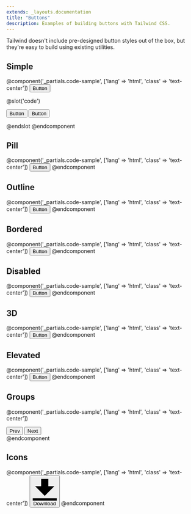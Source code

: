 ```yaml
---
extends: _layouts.documentation
title: "Buttons"
description: Examples of building buttons with Tailwind CSS.
---
```


Tailwind doesn't include pre-designed button styles out of the box, but they're easy to build using existing utilities.

## Simple

@component('_partials.code-sample', ['lang' => 'html', 'class' => 'text-center'])
<button class="bg-blue-500 hover:bg-blue-700 text-white font-bold py-2 px-4 rounded">
  Button
</button>

@slot('code')
<!-- Using utilities: -->
<button class="bg-blue-500 hover:bg-blue-700 text-white font-bold py-2 px-4 rounded">
  Button
</button>

<!-- Extracting component classes: -->
<button class="btn btn-blue">
  Button
</button>

<style>
  .btn {
    @@apply font-bold py-2 px-4 rounded;
  }
  .btn-blue {
    @@apply bg-blue-500 text-white;
  }
  .btn-blue:hover {
    @@apply bg-blue-700;
  }
</style>
@endslot
@endcomponent

## Pill

@component('_partials.code-sample', ['lang' => 'html', 'class' => 'text-center'])
<button class="bg-blue-500 hover:bg-blue-700 text-white font-bold py-2 px-4 rounded-full">
  Button
</button>
@endcomponent

## Outline

@component('_partials.code-sample', ['lang' => 'html', 'class' => 'text-center'])
<button class="bg-transparent hover:bg-blue-500 text-blue-700 font-semibold hover:text-white py-2 px-4 border border-blue-500 hover:border-transparent rounded">
  Button
</button>
@endcomponent

## Bordered

@component('_partials.code-sample', ['lang' => 'html', 'class' => 'text-center'])
<button class="bg-blue-500 hover:bg-blue-700 text-white font-bold py-2 px-4 border border-blue-800 rounded">
  Button
</button>
@endcomponent

## Disabled

@component('_partials.code-sample', ['lang' => 'html', 'class' => 'text-center'])
<button class="bg-blue-500 text-white font-bold py-2 px-4 rounded opacity-50 cursor-not-allowed">
  Button
</button>
@endcomponent

## 3D

@component('_partials.code-sample', ['lang' => 'html', 'class' => 'text-center'])
<button class="bg-blue-500 hover:bg-blue-400 text-white font-bold py-2 px-4 border-b-4 border-blue-700 hover:border-blue-500 rounded">
  Button
</button>
@endcomponent

## Elevated

@component('_partials.code-sample', ['lang' => 'html', 'class' => 'text-center'])
<button class="bg-white hover:bg-gray-100 text-gray-800 font-semibold py-2 px-4 border border-grey-light rounded shadow">
  Button
</button>
@endcomponent

## Groups

@component('_partials.code-sample', ['lang' => 'html', 'class' => 'text-center'])
<div class="inline-flex">
  <button class="bg-gray-400 hover:bg-gray-500 text-gray-800 font-bold py-2 px-4 rounded-l">
    Prev
  </button>
  <button class="bg-gray-400 hover:bg-gray-500 text-gray-800 font-bold py-2 px-4 rounded-r">
    Next
  </button>
</div>
@endcomponent

## Icons

@component('_partials.code-sample', ['lang' => 'html', 'class' => 'text-center'])
<button class="bg-gray-400 hover:bg-gray-500 text-gray-800 font-bold py-2 px-4 rounded inline-flex items-center">
  <svg class="fill-current w-4 h-4 mr-2" xmlns="http://www.w3.org/2000/svg" viewBox="0 0 20 20"><path d="M13 8V2H7v6H2l8 8 8-8h-5zM0 18h20v2H0v-2z"/></svg>
  <span>Download</span>
</button>
@endcomponent
